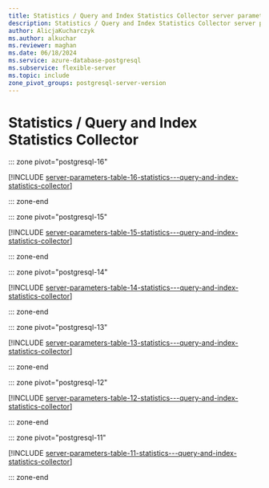 ```yaml
---
title: Statistics / Query and Index Statistics Collector server parameters
description: Statistics / Query and Index Statistics Collector server parameters for Azure Database for PostgreSQL - Flexible Server.
author: AlicjaKucharczyk
ms.author: alkuchar
ms.reviewer: maghan
ms.date: 06/18/2024
ms.service: azure-database-postgresql
ms.subservice: flexible-server
ms.topic: include
zone_pivot_groups: postgresql-server-version
---
```

# Statistics / Query and Index Statistics Collector


::: zone pivot="postgresql-16"

[!INCLUDE [server-parameters-table-16-statistics---query-and-index-statistics-collector](./includes/server-parameters-table-16-statistics---query-and-index-statistics-collector.md)]

::: zone-end


::: zone pivot="postgresql-15"

[!INCLUDE [server-parameters-table-15-statistics---query-and-index-statistics-collector](./includes/server-parameters-table-15-statistics---query-and-index-statistics-collector.md)]

::: zone-end


::: zone pivot="postgresql-14"

[!INCLUDE [server-parameters-table-14-statistics---query-and-index-statistics-collector](./includes/server-parameters-table-14-statistics---query-and-index-statistics-collector.md)]

::: zone-end


::: zone pivot="postgresql-13"

[!INCLUDE [server-parameters-table-13-statistics---query-and-index-statistics-collector](./includes/server-parameters-table-13-statistics---query-and-index-statistics-collector.md)]

::: zone-end


::: zone pivot="postgresql-12"

[!INCLUDE [server-parameters-table-12-statistics---query-and-index-statistics-collector](./includes/server-parameters-table-12-statistics---query-and-index-statistics-collector.md)]

::: zone-end


::: zone pivot="postgresql-11"

[!INCLUDE [server-parameters-table-11-statistics---query-and-index-statistics-collector](./includes/server-parameters-table-11-statistics---query-and-index-statistics-collector.md)]

::: zone-end


